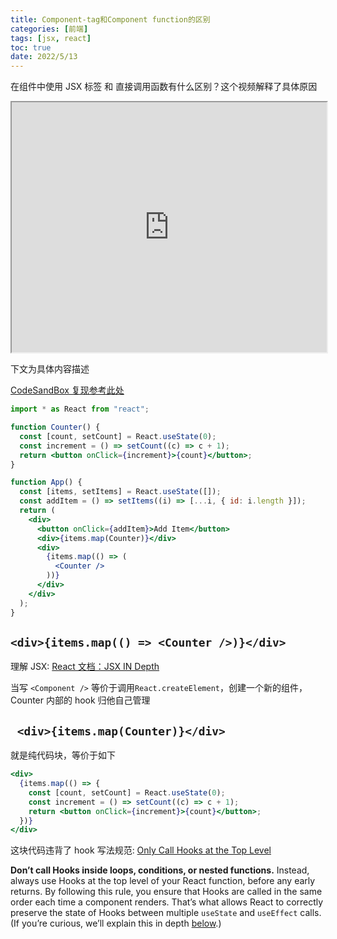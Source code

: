 ```yaml
---
title: Component-tag和Component function的区别
categories: [前端]
tags: [jsx, react]
toc: true
date: 2022/5/13
---
```


在组件中使用 JSX 标签 和 直接调用函数有什么区别？这个视频解释了具体原因

<iframe src="https://egghead.io/lessons/egghead-fix-react-error-rendered-fewer-hooks-than-expected/embed?pl=kent-s-blog-posts-as-screencasts-eefa540c&amp;preload=false&amp;af=5236ad" allowfullscreen="" width="100%" height="400px"></iframe>

<!-- more -->

下文为具体内容描述

[CodeSandBox 复现参考此处](https://codesandbox.io/s/epic-bose-2u2f18?file=/src/App.js)

```jsx
import * as React from "react";

function Counter() {
  const [count, setCount] = React.useState(0);
  const increment = () => setCount((c) => c + 1);
  return <button onClick={increment}>{count}</button>;
}

function App() {
  const [items, setItems] = React.useState([]);
  const addItem = () => setItems((i) => [...i, { id: i.length }]);
  return (
    <div>
      <button onClick={addItem}>Add Item</button>
      <div>{items.map(Counter)}</div>
      <div>
        {items.map(() => (
          <Counter />
        ))}
      </div>
    </div>
  );
}
```

## `<div>{items.map(() => <Counter />)}</div>`

理解 JSX: [React 文档：JSX IN Depth](https://reactjs.org/docs/jsx-in-depth.html)

当写 `<Component />` 等价于调用`React.createElement`，创建一个新的组件，Counter 内部的 hook 归他自己管理

## ` <div>{items.map(Counter)}</div>`

就是纯代码块，等价于如下

```jsx
<div>
  {items.map(() => {
    const [count, setCount] = React.useState(0);
    const increment = () => setCount((c) => c + 1);
    return <button onClick={increment}>{count}</button>;
  })}
</div>
```

这块代码违背了 hook 写法规范: [Only Call Hooks at the Top Level](https://reactjs.org/docs/hooks-rules.html#only-call-hooks-at-the-top-level)

**Don’t call Hooks inside loops, conditions, or nested functions.** Instead, always use Hooks at the top level of your React function, before any early returns. By following this rule, you ensure that Hooks are called in the same order each time a component renders. That’s what allows React to correctly preserve the state of Hooks between multiple `useState` and `useEffect` calls. (If you’re curious, we’ll explain this in depth [below](https://reactjs.org/docs/hooks-rules.html#explanation).)
